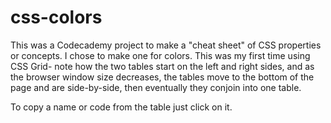 # css-colors
This was a Codecademy project to make a "cheat sheet" of CSS properties or concepts. I chose to make one for colors.
This was my first time using CSS Grid- note how the two tables start on the left and right sides, and as the browser window size decreases, the tables move to the bottom of the page and are side-by-side, then eventually they conjoin into one table.


To copy a name or code from the table just click on it.
